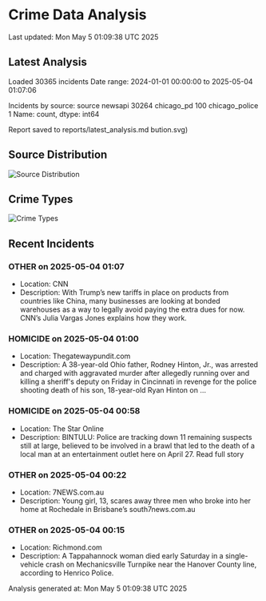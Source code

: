 # Crime Data Analysis
Last updated: Mon May  5 01:09:38 UTC 2025

## Latest Analysis

Loaded 30365 incidents
Date range: 2024-01-01 00:00:00 to 2025-05-04 01:07:06

Incidents by source:
source
newsapi           30264
chicago_pd          100
chicago_police        1
Name: count, dtype: int64

Report saved to reports/latest_analysis.md
bution.svg)

## Source Distribution
![Source Distribution](images/source_distribution.svg)

## Crime Types
![Crime Types](images/crime_types.svg)

## Recent Incidents

### OTHER on 2025-05-04 01:07
- Location: CNN
- Description: With Trump’s new tariffs in place on products from countries like China, many businesses are looking at bonded warehouses as a way to legally avoid paying the extra dues for now. CNN’s Julia Vargas Jones explains how they work.


### HOMICIDE on 2025-05-04 01:00
- Location: Thegatewaypundit.com
- Description: A 38-year-old Ohio father, Rodney Hinton, Jr., was arrested and charged with aggravated murder after allegedly running over and killing a sheriff's deputy on Friday in Cincinnati in revenge for the police shooting death of his son, 18-year-old Ryan Hinton on …


### HOMICIDE on 2025-05-04 00:58
- Location: The Star Online
- Description: BINTULU: Police are tracking down 11 remaining suspects still at large, believed to be involved in a brawl that led to the death of a local man at an entertainment outlet here on April 27. Read full story


### OTHER on 2025-05-04 00:22
- Location: 7NEWS.com.au
- Description: Young girl, 13, scares away three men who broke into her home at Rochedale in Brisbane’s south7news.com.au


### OTHER on 2025-05-04 00:15
- Location: Richmond.com
- Description: A Tappahannock woman died early Saturday in a single-vehicle crash on Mechanicsville Turnpike near the Hanover County line, according to Henrico Police.

Analysis generated at: Mon May  5 01:09:38 UTC 2025
